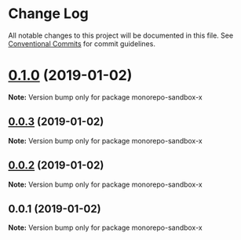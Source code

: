 # Change Log

All notable changes to this project will be documented in this file.
See [Conventional Commits](https://conventionalcommits.org) for commit guidelines.

# [0.1.0](https://github.com/azu/monorepo-sandbox/compare/monorepo-sandbox-x@0.0.1...monorepo-sandbox-x@0.1.0) (2019-01-02)

**Note:** Version bump only for package monorepo-sandbox-x





## [0.0.3](https://github.com/azu/monorepo-sandbox/compare/monorepo-sandbox-x@0.0.1...monorepo-sandbox-x@0.0.3) (2019-01-02)

**Note:** Version bump only for package monorepo-sandbox-x





## [0.0.2](https://github.com/azu/monorepo-sandbox/compare/monorepo-sandbox-x@0.0.1...monorepo-sandbox-x@0.0.2) (2019-01-02)

**Note:** Version bump only for package monorepo-sandbox-x





## 0.0.1 (2019-01-02)

**Note:** Version bump only for package monorepo-sandbox-x
